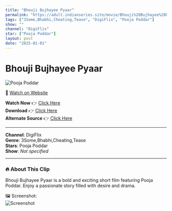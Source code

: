 ```yaml
---
title: "Bhouji Bujhayee Pyaar"
permalink: "https://adult.indianseries.site/movie/Bhouji%20Bujhayee%20Pyaar"
tags: ["3Some,Bhabhi,Cheating,Tease", "DigiFlix", "Pooja Poddar"]
show: ""
channel: "DigiFlix"
star: ["Pooja Poddar"]
layout: post
date: "2025-01-01"
---
```


# Bhouji Bujhayee Pyaar

![Pooja Poddar](https://shorts.desisins.com/wp-content/uploads/2023/04/Bhouji-Dedi-Pyaar-DigiFlix-shorts.desisins.com_.jpg)

🔗 [Watch on Website](https://adult.indianseries.site/movie/Bhouji%20Bujhayee%20Pyaar)

**Watch Now** 👉 [Click Here](https://adult.indianseries.site/movie/Bhouji%20Bujhayee%20Pyaar)  
**Download** 👉 [Click Here](https://adult.indianseries.site/movie/Bhouji%20Bujhayee%20Pyaar)  
**Alternate Source** 👉 [Click Here](https://adult.indianseries.site/movie/Bhouji%20Bujhayee%20Pyaar)

---

**Channel**: DigiFlix  
**Genre**: 3Some,Bhabhi,Cheating,Tease  
**Stars**: Pooja Poddar  
**Show**: *Not specified*

---

### 🔥 About This Clip

Bhouji Bujhayee Pyaar is a bold and exciting short film featuring Pooja Poddar. Enjoy a passionate story filled with desire and drama.
 
🖼️ Screenshot:  
![Screenshot](https://shorts.desisins.com/wp-content/uploads/2023/04/Bhouji-Dedi-Pyaar-DigiFlix-shorts.desisins.com_.jpg)
